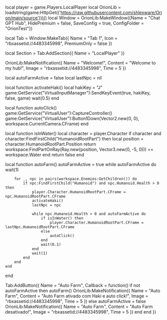 local player = game.Players.LocalPlayer
local OrionLib = loadstring(game:HttpGet(('https://raw.githubusercontent.com/shlexware/Orion/main/source')))()
local Window = OrionLib:MakeWindow({Name = "Chat GPT Hub", HidePremium = false, SaveConfig = true, ConfigFolder = "OrionTest"})

local Tab = Window:MakeTab({
    Name = "Tab 1",
    Icon = "rbxassetid://4483345998",
    PremiumOnly = false
})

local Section = Tab:AddSection({
    Name = "LocalPlayer"
})

OrionLib:MakeNotification({
    Name = "Welcome!",
    Content = "Welcome to my hub!",
    Image = "rbxassetid://4483345998",
    Time = 5
})

local autoFarmActive = false
local lastNpc = nil

local function activateHaki()
    local hakiKey = "J"
    game:GetService("VirtualInputManager"):SendKeyEvent(true, hakiKey, false, game)
    wait(0.5)
end

local function autoClick()
    game:GetService("VirtualUser"):CaptureController()
    game:GetService("VirtualUser"):Button1Down(Vector2.new(0, 0), workspace.CurrentCamera.CFrame)
end

local function isInWater()
    local character = player.Character
    if character and character:FindFirstChild("HumanoidRootPart") then
        local position = character.HumanoidRootPart.Position
        return workspace:FindPartOnRay(Ray.new(position, Vector3.new(0, -5, 0))) == workspace.Water
    end
    return false
end

local function autoFarm()
    autoFarmActive = true
    while autoFarmActive do
        wait(1)
        
        for _, npc in pairs(workspace.Enemies:GetChildren()) do
            if npc:FindFirstChild("Humanoid") and npc.Humanoid.Health > 0 then
                player.Character.HumanoidRootPart.CFrame = npc.HumanoidRootPart.CFrame
                activateHaki()
                lastNpc = npc
                
                while npc.Humanoid.Health > 0 and autoFarmActive do
                    if isInWater() then
                        player.Character.HumanoidRootPart.CFrame = lastNpc.HumanoidRootPart.CFrame
                    else
                        autoClick()
                    end
                    wait(0.1)
                end
                wait(1)
            end
        end
    end
end

Tab:AddButton({
    Name = "Auto Farm",
    Callback = function()
        if not autoFarmActive then
            autoFarm()
            OrionLib:MakeNotification({
                Name = "Auto Farm",
                Content = "Auto Farm ativado com Haki e auto click!",
                Image = "rbxassetid://4483345998",
                Time = 5
            })
        else
            autoFarmActive = false
            OrionLib:MakeNotification({
                Name = "Auto Farm",
                Content = "Auto Farm desativado!",
                Image = "rbxassetid://4483345998",
                Time = 5
            })
        end
    end
})
